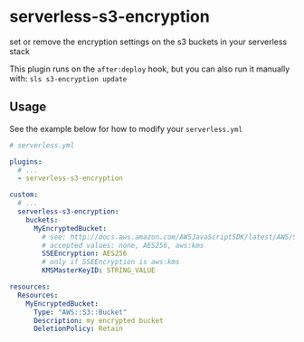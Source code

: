 # serverless-s3-encryption

set or remove the encryption settings on the s3 buckets in your serverless stack

This plugin runs on the `after:deploy` hook, but you can also run it manually with: `sls s3-encryption update`

## Usage

See the example below for how to modify your `serverless.yml`

```yaml
# serverless.yml

plugins:
  # ...
  - serverless-s3-encryption

custom:
  # ...
  serverless-s3-encryption:
    buckets:
      MyEncryptedBucket:
        # see: http://docs.aws.amazon.com/AWSJavaScriptSDK/latest/AWS/S3.html#putBucketEncryption-property
        # accepted values: none, AES256, aws:kms
        SSEEncryption: AES256
        # only if SSEEncryption is aws:kms
        KMSMasterKeyID: STRING_VALUE 

resources:
  Resources:
    MyEncryptedBucket:
      Type: "AWS::S3::Bucket"
      Description: my encrypted bucket
      DeletionPolicy: Retain
```
